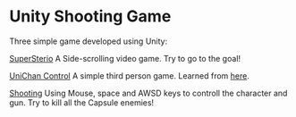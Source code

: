 # Unity Shooting Game
Three simple game developed using Unity:

[SuperSterio](https://singyaowu.github.io/Unity/merioBuilds2/index.html)
A Side-scrolling video game. Try to go to the goal!

[UniChan Control](https://singyaowu.github.io/Unity/UnityChanBuilds/index.html)
A simple third person game. Learned from [here](https://www.youtube.com/watch?v=wdOk5QXYC6Y).

[Shooting](https://singyaowu.github.io/Unity/ShootingBuilds/index.html)
Using Mouse, space and AWSD keys to controll the character and gun. Try to kill all the Capsule enemies!
